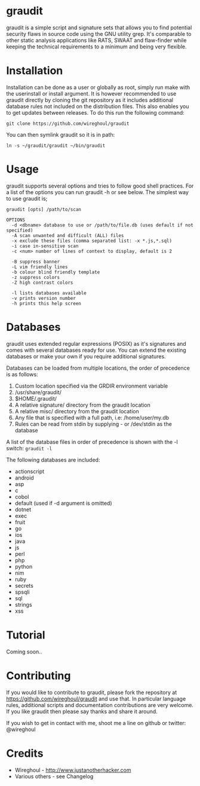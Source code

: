 graudit
===============================================================================
graudit is a simple script and signature sets that allows you to find potential 
security flaws in source code using the GNU utility grep. It's comparable to 
other static analysis applications like RATS, SWAAT and flaw-finder while 
keeping the technical requirements to a minimum and being very flexible.

Installation
===============================================================================
Installation can be done as a user or globally as root, simply run make with
the userinstall or install argument. It is however recommended to use graudit
directly by cloning the git repository as it includes additional database rules
not included on the distribution files. This also enables you to get updates
between releases. To do this run the following command:

```
git clone https://github.com/wireghoul/graudit
```

You can then symlink graudit so it is in path:
```
ln -s ~/graudit/graudit ~/bin/graudit
```

Usage
===============================================================================
graudit supports several options and tries to follow good shell practices. For
a list of the options you can run graudit -h or see below. The simplest way to 
use graudit is;

```
graudit [opts] /path/to/scan

OPTIONS
  -d <dbname> database to use or /path/to/file.db (uses default if not specified)
  -A scan unwanted and difficult (ALL) files
  -x exclude these files (comma separated list: -x *.js,*.sql)
  -i case in-sensitive scan
  -c <num> number of lines of context to display, default is 2

  -B suppress banner
  -L vim friendly lines
  -b colour blind friendly template
  -z suppress colors
  -Z high contrast colors
  
  -l lists databases available
  -v prints version number
  -h prints this help screen
```

Databases
===============================================================================
graudit uses extended regular expressions (POSIX) as it's signatures and comes 
with several databases ready for use. You can extend the existing databases or 
make your own if you require additional signatures.

Databases can be loaded from multiple locations, the order of precedence is as
follows:
  1. Custom location specified via the GRDIR environment variable
  2. /usr/share/graudit/
  3. $HOME/.graudit/
  4. A relative signature/ directory from the graudit location
  5. A relative misc/ directory from the graudit location
  6. Any file that is specified with a full path, i.e: /home/user/my.db
  7. Rules can be read from stdin by supplying - or /dev/stdin as the database

A list of the database files in order of precedence is shown with the -l switch:
`graudit -l`

The following databases are included:
  - actionscript
  - android
  - asp
  - c
  - cobol
  - default (used if -d argument is omitted)
  - dotnet
  - exec
  - fruit
  - go
  - ios
  - java
  - js
  - perl
  - php
  - python
  - nim
  - ruby
  - secrets
  - spsqli
  - sql
  - strings
  - xss


Tutorial
===============================================================================
Coming soon..


Contributing
===============================================================================
If you would like to contribute to graudit, please fork the repository at 
https://github.com/wireghoul/graudit and use that. In particular language rules,
additional scripts and documentation contributions are very welcome.
If you like graudit then please say thanks and share it around.

If you wish to get in contact with me, shoot me a line on github or twitter: 
@wireghoul

Credits
===============================================================================
  * Wireghoul - http://www.justanotherhacker.com
  * Various others - see Changelog
